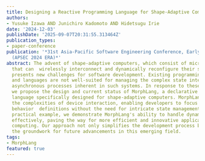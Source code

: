 ```yaml
---
title: Designing a Reactive Programming Language for Shape-Adaptive Computers
authors:
- Yusuke Izawa AND Junichiro Kadomoto AND Hidetsugu Irie
date: '2024-12-03'
publishDate: '2025-09-07T20:31:55.313464Z'
publication_types:
- paper-conference
publication: '*31st Asia-Pacific Software Engineering Conference, Early Research Achievement
  (APSEC 2024 ERA)*'
abstract: The advent of shape-adaptive computers, which consist of microscale devices
  that can  wirelessly interconnect and dynamically reconfigure their shapes and functions,
  presents new challenges for software development. Existing programming environments
  and languages are not well-suited for managing the complex state interactions and
  asynchronous processes inherent in such systems. In response to these challenges,
  we propose the design and current status of MorphLang, a declarative programming
  language specifically designed for shape-adaptive computers. MorphLang abstracts
  the complexities of device interaction, enabling developers to focus on high-level
  behavior  definitions without the need for intricate state management. Through a
  practical example, we demonstrate MorphLang's ability to handle dynamic node interactions
  effectively, paving the way for more efficient and innovative applications in shape-adaptive
  computing. Our approach not only simplifies the development process but also lays
  the groundwork for future advancements in this emerging field.
tags:
- MorphLang
featured: true
---
```

